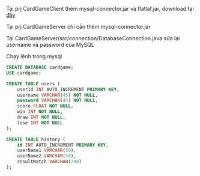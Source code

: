 Tại prj CardGameClient thêm mysql-connector.jar và flatlaf.jar, download tại [đây](https://drive.google.com/drive/folders/1-Gx8yP4upc3OsxGSBXBjUopoZxn-hMq8?usp=drive_link)

Tại prj CardGameServer chỉ cần thêm mysql-connector.jar

Tại CardGameServer/src/connection/DatabaseConnection.java sửa lại username và password của MySQL

Chạy lệnh trong mysql
```sql
CREATE DATABASE cardgame;
USE cardgame;

CREATE TABLE users (
    userId INT AUTO_INCREMENT PRIMARY KEY,
    username VARCHAR(45) NOT NULL,
    password VARCHAR(45) NOT NULL,
    score FLOAT NOT NULL,
    win INT NOT NULL,
    draw INT NOT NULL,
    lose INT NOT NULL
);

CREATE TABLE history (
    id INT AUTO_INCREMENT PRIMARY KEY,
    userName1 VARCHAR(50),
    userName2 VARCHAR(50),
    resultMatch VARCHAR(200)
);

